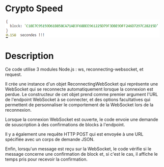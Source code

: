 # Crypto Speed

![Resultat](result.png "Crypto Speed")

# Description
Ce code utilise 3 modules Node.js : ws, reconnecting-websocket, et request.

Il crée une instance d'un objet ReconnectingWebSocket qui représente une WebSocket qui se reconnecte automatiquement lorsque la connexion est perdue. Le constructeur de cet objet prend comme premier argument l'URL de l'endpoint WebSocket à se connecter, et des options facultatives qui permettent de personnaliser le comportement de la WebSocket lors de la reconnexion.

Lorsque la connexion WebSocket est ouverte, le code envoie une demande de souscription à des confirmations de blocks à l'endpoint.

Il y a également une requête HTTP POST qui est envoyée à une URL spécifiée avec un corps de demande JSON.

Enfin, lorsqu'un message est reçu sur la WebSocket, le code vérifie si le message concerne une confirmation de block et, si c'est le cas, il affiche le temps pris pour recevoir la confirmation.
